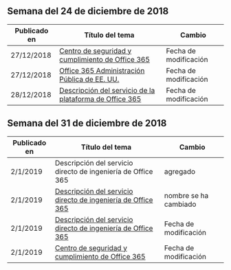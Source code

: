 <!-- This file is generated automatically each week. Changes made to this file will be overwritten.-->




## <a name="week-of-december-24-2018"></a>Semana del 24 de diciembre de 2018


| Publicado en |Título del tema | Cambio |
|------|------------|--------|
| 27/12/2018 | [Centro de seguridad y cumplimiento de Office 365](/Office365/ServiceDescriptions/office-365-platform-service-description/office-365-securitycompliance-center) | Fecha de modificación |
| 27/12/2018 | [Office 365 Administración Pública de EE. UU.](/Office365/ServiceDescriptions/office-365-platform-service-description/office-365-us-government/office-365-us-government) | Fecha de modificación |
| 28/12/2018 | [Descripción del servicio de la plataforma de Office 365](/Office365/ServiceDescriptions/office-365-platform-service-description/office-365-platform-service-description) | Fecha de modificación |


## <a name="week-of-december-31-2018"></a>Semana del 31 de diciembre de 2018


| Publicado en |Título del tema | Cambio |
|------|------------|--------|
| 2/1/2019 | Descripción del servicio directo de ingeniería de Office 365 | agregado |
| 2/1/2019 | [Descripción del servicio directo de ingeniería de Office 365](/Office365/ServiceDescriptions/office-365-engineering-direct-service-description) | nombre se ha cambiado |
| 2/1/2019 | [Descripción del servicio directo de ingeniería de Office 365](/Office365/ServiceDescriptions/office-365-engineering-direct-service-description) | Fecha de modificación |
| 2/1/2019 | [Centro de seguridad y cumplimiento de Office 365](/Office365/ServiceDescriptions/office-365-platform-service-description/office-365-securitycompliance-center) | Fecha de modificación |
